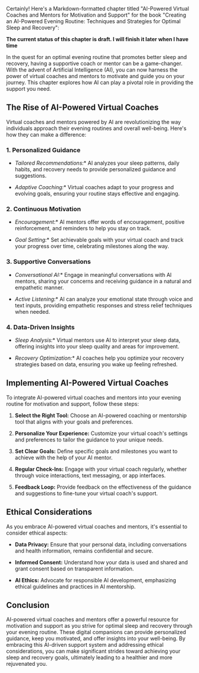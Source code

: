 Certainly! Here's a Markdown-formatted chapter titled "AI-Powered Virtual Coaches and Mentors for Motivation and Support" for the book "Creating an AI-Powered Evening Routine: Techniques and Strategies for Optimal Sleep and Recovery":

**The current status of this chapter is draft. I will finish it later when I have time**

In the quest for an optimal evening routine that promotes better sleep and recovery, having a supportive coach or mentor can be a game-changer. With the advent of Artificial Intelligence (AI), you can now harness the power of virtual coaches and mentors to motivate and guide you on your journey. This chapter explores how AI can play a pivotal role in providing the support you need.

The Rise of AI-Powered Virtual Coaches
--------------------------------------

Virtual coaches and mentors powered by AI are revolutionizing the way individuals approach their evening routines and overall well-being. Here's how they can make a difference:

### 1. **Personalized Guidance**

* *Tailored Recommendations:*\* AI analyzes your sleep patterns, daily habits, and recovery needs to provide personalized guidance and suggestions.

* *Adaptive Coaching:*\* Virtual coaches adapt to your progress and evolving goals, ensuring your routine stays effective and engaging.

### 2. **Continuous Motivation**

* *Encouragement:*\* AI mentors offer words of encouragement, positive reinforcement, and reminders to help you stay on track.

* *Goal Setting:*\* Set achievable goals with your virtual coach and track your progress over time, celebrating milestones along the way.

### 3. **Supportive Conversations**

* *Conversational AI:*\* Engage in meaningful conversations with AI mentors, sharing your concerns and receiving guidance in a natural and empathetic manner.

* *Active Listening:*\* AI can analyze your emotional state through voice and text inputs, providing empathetic responses and stress relief techniques when needed.

### 4. **Data-Driven Insights**

* *Sleep Analysis:*\* Virtual mentors use AI to interpret your sleep data, offering insights into your sleep quality and areas for improvement.

* *Recovery Optimization:*\* AI coaches help you optimize your recovery strategies based on data, ensuring you wake up feeling refreshed.

Implementing AI-Powered Virtual Coaches
---------------------------------------

To integrate AI-powered virtual coaches and mentors into your evening routine for motivation and support, follow these steps:

1. **Select the Right Tool:** Choose an AI-powered coaching or mentorship tool that aligns with your goals and preferences.

2. **Personalize Your Experience:** Customize your virtual coach's settings and preferences to tailor the guidance to your unique needs.

3. **Set Clear Goals:** Define specific goals and milestones you want to achieve with the help of your AI mentor.

4. **Regular Check-Ins:** Engage with your virtual coach regularly, whether through voice interactions, text messaging, or app interfaces.

5. **Feedback Loop:** Provide feedback on the effectiveness of the guidance and suggestions to fine-tune your virtual coach's support.

Ethical Considerations
----------------------

As you embrace AI-powered virtual coaches and mentors, it's essential to consider ethical aspects:

* **Data Privacy:** Ensure that your personal data, including conversations and health information, remains confidential and secure.

* **Informed Consent:** Understand how your data is used and shared and grant consent based on transparent information.

* **AI Ethics:** Advocate for responsible AI development, emphasizing ethical guidelines and practices in AI mentorship.

Conclusion
----------

AI-powered virtual coaches and mentors offer a powerful resource for motivation and support as you strive for optimal sleep and recovery through your evening routine. These digital companions can provide personalized guidance, keep you motivated, and offer insights into your well-being. By embracing this AI-driven support system and addressing ethical considerations, you can make significant strides toward achieving your sleep and recovery goals, ultimately leading to a healthier and more rejuvenated you.
